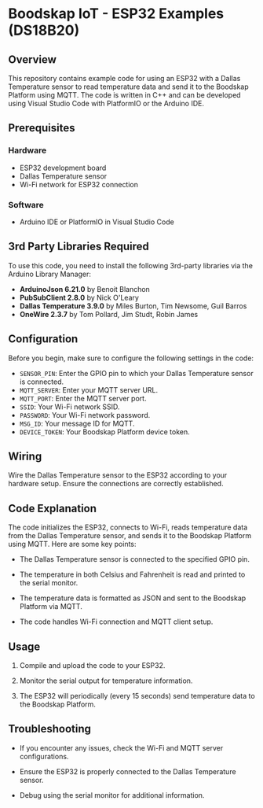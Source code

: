 # Boodskap IoT - ESP32 Examples (DS18B20)
## Overview

This repository contains example code for using an ESP32 with a Dallas Temperature sensor to read temperature data and send it to the Boodskap Platform using MQTT. The code is written in C++ and can be developed using Visual Studio Code with PlatformIO or the Arduino IDE.

## Prerequisites

### Hardware
- ESP32 development board
- Dallas Temperature sensor
- Wi-Fi network for ESP32 connection

### Software
- Arduino IDE or PlatformIO in Visual Studio Code

## 3rd Party Libraries Required

To use this code, you need to install the following 3rd-party libraries via the Arduino Library Manager:

- **ArduinoJson 6.21.0** by Benoit Blanchon
- **PubSubClient 2.8.0** by Nick O'Leary
- **Dallas Temperature 3.9.0** by Miles Burton, Tim Newsome, Guil Barros
- **OneWire 2.3.7** by Tom Pollard, Jim Studt, Robin James

## Configuration

Before you begin, make sure to configure the following settings in the code:

- `SENSOR_PIN`: Enter the GPIO pin to which your Dallas Temperature sensor is connected.
- `MQTT_SERVER`: Enter your MQTT server URL.
- `MQTT_PORT`: Enter the MQTT server port.
- `SSID`: Your Wi-Fi network SSID.
- `PASSWORD`: Your Wi-Fi network password.
- `MSG_ID`: Your message ID for MQTT.
- `DEVICE_TOKEN`: Your Boodskap Platform device token.

## Wiring

Wire the Dallas Temperature sensor to the ESP32 according to your hardware setup. Ensure the connections are correctly established.

## Code Explanation

The code initializes the ESP32, connects to Wi-Fi, reads temperature data from the Dallas Temperature sensor, and sends it to the Boodskap Platform using MQTT. Here are some key points:

- The Dallas Temperature sensor is connected to the specified GPIO pin.

- The temperature in both Celsius and Fahrenheit is read and printed to the serial monitor.

- The temperature data is formatted as JSON and sent to the Boodskap Platform via MQTT.

- The code handles Wi-Fi connection and MQTT client setup.

## Usage

1. Compile and upload the code to your ESP32.

2. Monitor the serial output for temperature information.

3. The ESP32 will periodically (every 15 seconds) send temperature data to the Boodskap Platform.

## Troubleshooting

- If you encounter any issues, check the Wi-Fi and MQTT server configurations.

- Ensure the ESP32 is properly connected to the Dallas Temperature sensor.

- Debug using the serial monitor for additional information.

